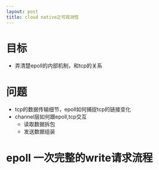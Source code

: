 ```yaml
---
layout: post
title: cloud native之可观测性
---
```

# 目标
+ 弄清楚epoll的内部机制，和tcp的关系
# 问题
+ tcp的数据传输细节，epoll如何捕捉tcp的链接变化
+ channel层如何跟epoll,tcp交互
    + 读取数据拆包
    + 发送数据组装
# epoll 一次完整的write请求流程

